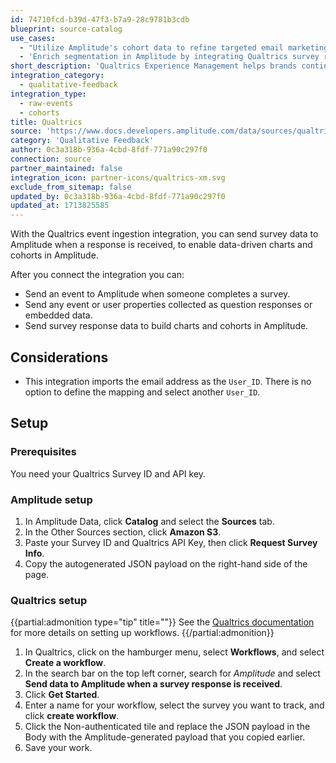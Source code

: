 ```yaml
---
id: 74710fcd-b39d-47f3-b7a9-28c9781b3cdb
blueprint: source-catalog
use_cases:
  - "Utilize Amplitude's cohort data to refine targeted email marketing lists within Qualtrics, enhancing the effectiveness of email campaigns by leveraging insights from Amplitude's analytics."
  - 'Enrich segmentation in Amplitude by integrating Qualtrics survey responses, providing deeper insights into customer experiences and preferences to optimize marketing strategies and product development efforts.'
short_description: 'Qualtrics Experience Management helps brands continually assess the quality of their four core experiences—customers, employees, products, and brands.'
integration_category:
  - qualitative-feedback
integration_type:
  - raw-events
  - cohorts
title: Qualtrics
source: 'https://www.docs.developers.amplitude.com/data/sources/qualtrics'
category: 'Qualitative Feedback'
author: 0c3a318b-936a-4cbd-8fdf-771a90c297f0
connection: source
partner_maintained: false
integration_icon: partner-icons/qualtrics-xm.svg
exclude_from_sitemap: false
updated_by: 0c3a318b-936a-4cbd-8fdf-771a90c297f0
updated_at: 1713825585
---
```

With the Qualtrics event ingestion integration, you can send survey data to Amplitude when a response is received, to enable data-driven charts and cohorts in Amplitude.

After you connect the integration you can:

- Send an event to Amplitude when someone completes a survey.
- Send any event or user properties collected as question responses or embedded data.
- Send survey response data to build charts and cohorts in Amplitude.

## Considerations

- This integration imports the email address as the `User_ID`. There is no option to define the mapping and select another `User_ID`.

## Setup

### Prerequisites

You need your Qualtrics Survey ID and API key. 

### Amplitude setup

1. In Amplitude Data, click **Catalog** and select the **Sources** tab.
2. In the Other Sources section, click **Amazon S3**.
3. Paste your Survey ID and Qualtrics API Key, then click **Request Survey Info**.
4. Copy the autogenerated JSON payload on the right-hand side of the page.

### Qualtrics setup

{{partial:admonition type="tip" title=""}}
See the [Qualtrics documentation](https://www.qualtrics.com/support/survey-platform/actions-page/actions-in-global-navigation/) for more details on setting up workflows. 
{{/partial:admonition}}

1. In Qualtrics, click on the hamburger menu, select **Workflows**, and  select **Create a workflow**.
2. In the search bar on the top left corner, search for *Amplitude* and select **Send data to Amplitude when a survey response is received**.
3. Click **Get Started**.
4. Enter a name for your workflow, select the survey you want to track, and click **create workflow**.
5. Click the Non-authenticated tile and replace the JSON payload in the Body with the Amplitude-generated payload that you copied earlier.
6. Save your work.